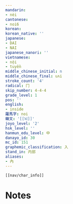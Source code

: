 ```yaml
---
mandarin:
- nèi
cantonese:
- noi6
korean:
korean_native: ''
japanese:
- DAI
- NAI
japanese_nanori: ''
vietnamese:
- nội
- tuyền
middle_chinese_initial: n
middle_chinese_final: uʌi
stroke_count: '4'
radical: 冂
skip_number: 4-4-4
grade_level: 1
pos: ''
english:
- inside
羅馬字: noi
韓文: '[[뇌]]'
joyo_level: '2'
hsk_level: ''
hanmun_edu_level: 中
danayo_id: 30
mc_id: 151
graphemic_classification: 入
stand_in: 内部
aliases:
- 內
---
```

```meta-bind-embed
[[nav/char_info]]
```

# Notes
